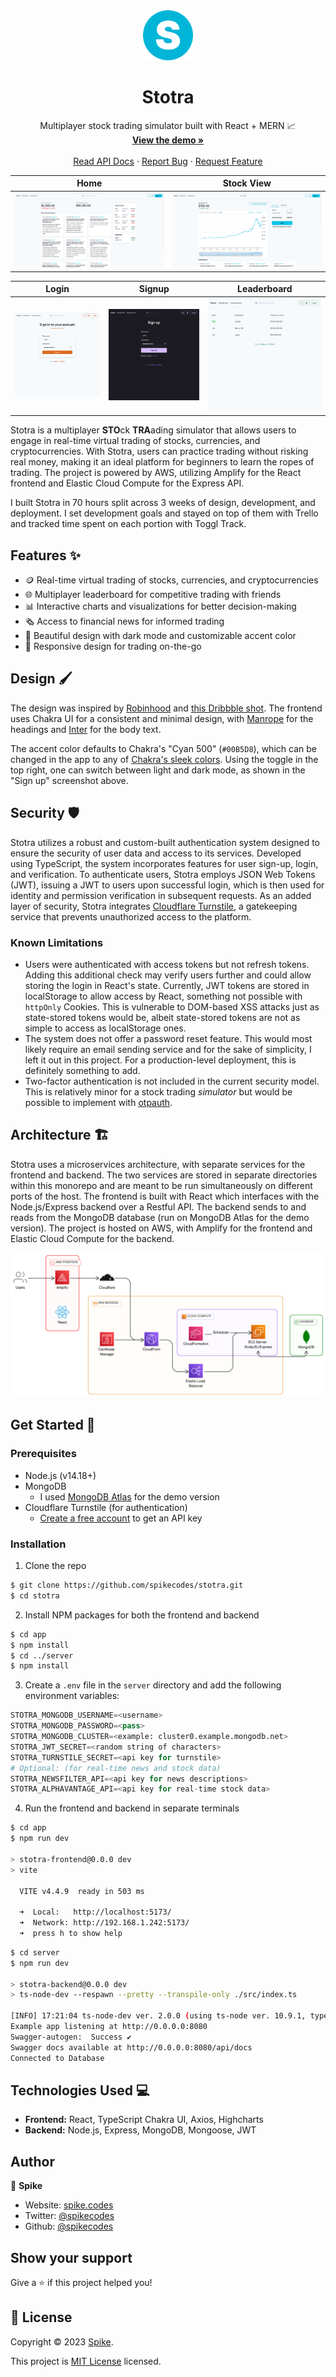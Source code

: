 <div align="center">
  <a href="https://github.com/github_username/repo_name">
    <img src="./assets/logo.png" alt="Logo" width="80" height="80">
  </a>

<h1 align="center">Stotra</h3>

<p align="center">
    Multiplayer stock trading simulator built with React + MERN 📈
    <br />
    <a href="https://stotra.spike.codes"><strong>View the demo »</strong></a>
    <br />
    <br />
    <a href="https://stotra.spike.codes/api/docs/">Read API Docs</a>
    ·
    <a href="https://github.com/spikecodes/stotra/issues">Report Bug</a>
    ·
    <a href="https://github.com/spikecodes/stotra/issues">Request Feature</a>
  </p>
</div>

| Home                       | Stock View                        |
| -------------------------- | --------------------------------- |
| ![Home](./assets/home.png) | ![Stock View](./assets/stock.png) |

| Login                        | Signup                          | Leaderboard                              |
| ---------------------------- | ------------------------------- | ---------------------------------------- |
| ![Login](./assets/login.png) | ![Sign up](./assets/signup.png) | ![Leaderboard](./assets/leaderboard.png) |

Stotra is a multiplayer **STO**ck **TRA**ading simulator that allows users to engage in real-time virtual trading of stocks, currencies, and cryptocurrencies. With Stotra, users can practice trading without risking real money, making it an ideal platform for beginners to learn the ropes of trading. The project is powered by AWS, utilizing Amplify for the React frontend and Elastic Cloud Compute for the Express API.

I built Stotra in 70 hours split across 3 weeks of design, development, and deployment. I set development goals and stayed on top of them with Trello and tracked time spent on each portion with Toggl Track.

## Features ✨

- 🪙 Real-time virtual trading of stocks, currencies, and cryptocurrencies
- 🌐 Multiplayer leaderboard for competitive trading with friends
- 📊 Interactive charts and visualizations for better decision-making
- 🗞️ Access to financial news for informed trading
- 🎨 Beautiful design with dark mode and customizable accent color
- 📱 Responsive design for trading on-the-go

## Design 🖌️

The design was inspired by [Robinhood](https://robinhood.com/) and [this Dribbble shot](https://dribbble.com/shots/19488130-GoStock-Stock-Market-Dashboard). The frontend uses Chakra UI for a consistent and minimal design, with [Manrope](https://fonts.google.com/specimen/Manrope) for the headings and [Inter](https://rsms.me/inter/) for the body text.

The accent color defaults to Chakra's "Cyan 500" (`#00B5D8`), which can be changed in the app to any of [Chakra's sleek colors](https://chakra-ui.com/docs/styled-system/theme#colors). Using the toggle in the top right, one can switch between light and dark mode, as shown in the "Sign up" screenshot above.

## Security 🛡️

Stotra utilizes a robust and custom-built authentication system designed to ensure the security of user data and access to its services. Developed using TypeScript, the system incorporates features for user sign-up, login, and verification. To authenticate users, Stotra employs JSON Web Tokens (JWT), issuing a JWT to users upon successful login, which is then used for identity and permission verification in subsequent requests. As an added layer of security, Stotra integrates [Cloudflare Turnstile](https://www.cloudflare.com/products/turnstile/), a gatekeeping service that prevents unauthorized access to the platform.

### Known Limitations

- Users were authenticated with access tokens but not refresh tokens. Adding this additional check may verify users further and could allow storing the login in React's state. Currently, JWT tokens are stored in localStorage to allow access by React, something not possible with `httpOnly` Cookies. This is vulnerable to DOM-based XSS attacks just as state-stored tokens would be, albeit state-stored tokens are not as simple to access as localStorage ones.
- The system does not offer a password reset feature. This would most likely require an email sending service and for the sake of simplicity, I left it out in this project. For a production-level deployment, this is definitely something to add.
- Two-factor authentication is not included in the current security model. This is relatively minor for a stock trading _simulator_ but would be possible to implement with [otpauth](https://www.npmjs.com/package/otpauth).

## Architecture 🏗️

Stotra uses a microservices architecture, with separate services for the frontend and backend. The two services are stored in separate directories within this monorepo and are meant to be run simultaneously on different ports of the host. The frontend is built with React which interfaces with the Node.js/Express backend over a Restful API. The backend sends to and reads from the MongoDB database (run on MongoDB Atlas for the demo version). The project is hosted on AWS, with Amplify for the frontend and Elastic Cloud Compute for the backend.

![Architecture Diagram](./assets/architecture.png)

## Get Started 🚀

### Prerequisites

- Node.js (v14.18+)
- MongoDB
  - I used [MongoDB Atlas](https://www.mongodb.com/basics/get-started) for the demo version
- Cloudflare Turnstile (for authentication)
  - [Create a free account](https://www.cloudflare.com/products/turnstile/) to get an API key

### Installation

1. Clone the repo

```sh
$ git clone https://github.com/spikecodes/stotra.git
$ cd stotra
```

2. Install NPM packages for both the frontend and backend

```sh
$ cd app
$ npm install
$ cd ../server
$ npm install
```

3. Create a `.env` file in the `server` directory and add the following environment variables:

```py
STOTRA_MONGODB_USERNAME=<username>
STOTRA_MONGODB_PASSWORD=<pass>
STOTRA_MONGODB_CLUSTER=<example: cluster0.example.mongodb.net>
STOTRA_JWT_SECRET=<random string of characters>
STOTRA_TURNSTILE_SECRET=<api key for turnstile>
# Optional: (for real-time news and stock data)
STOTRA_NEWSFILTER_API=<api key for news descriptions>
STOTRA_ALPHAVANTAGE_API=<api key for real-time stock data>
```

4. Run the frontend and backend in separate terminals

```bash
$ cd app
$ npm run dev

> stotra-frontend@0.0.0 dev
> vite

  VITE v4.4.9  ready in 503 ms

  ➜  Local:   http://localhost:5173/
  ➜  Network: http://192.168.1.242:5173/
  ➜  press h to show help
```

```sh
$ cd server
$ npm run dev

> stotra-backend@0.0.0 dev
> ts-node-dev --respawn --pretty --transpile-only ./src/index.ts

[INFO] 17:21:04 ts-node-dev ver. 2.0.0 (using ts-node ver. 10.9.1, typescript ver. 5.1.6)
Example app listening at http://0.0.0.0:8080
Swagger-autogen:  Success ✔
Swagger docs available at http://0.0.0.0:8080/api/docs
Connected to Database
```

## Technologies Used 💻

- **Frontend:** React, TypeScript Chakra UI, Axios, Highcharts
- **Backend:** Node.js, Express, MongoDB, Mongoose, JWT

## Author

👤 **Spike**

- Website: [spike.codes](https://spike.codes)
- Twitter: [@spikecodes](https://twitter.com/spikecodes)
- Github: [@spikecodes](https://github.com/spikecodes)

## Show your support

Give a ⭐️ if this project helped you!

## 📝 License

Copyright © 2023 [Spike](https://github.com/spikecodes).

This project is [MIT License](https://github.com/spikecodes/stotra/blob/main/LICENSE) licensed.
